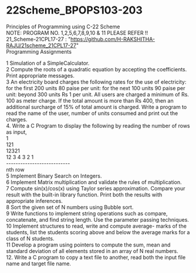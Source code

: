 # 22Scheme_BPOPS103-203
Principles of Programming using C-22 Scheme<br>
NOTE: PROGRAM NO. 1,2,5,6,7,8,9,10 & 11 PLEASE REFER !!   <br>  21_Scheme-21CPL17-27 : "https://github.com/H-RAKSHITHA-RAJU/21scheme_21CPL17-27"
<br>
Programming Assignments<br>

1 Simulation of a SimpleCalculator.<br>
2 Compute the roots of a quadratic equation by accepting the coefficients. Print appropriate messages.<br>
3 An electricity board charges the following rates for the use of electricity: for the first 200 units 80 paise per unit: for the next 100 units 90 paise per unit: beyond 300 units Rs 1 per unit. All users are charged a minimum of Rs. 100 as meter charge. If the total amount is more than Rs 400, then an additional surcharge of 15% of total amount is charged. Write a program to read the name of the user, number of units consumed and print out the charges.<br>
4. Write a C Program to display the following by reading the number of rows as input,<br> 1<br>
121 <br>12321<br>
12 3 4 3 2 1 <br>---------------------------<br>
nth row<br>
5 Implement Binary Search on Integers.<br>
6 Implement Matrix multiplication and validate the rules of multiplication.<br>
7 Compute sin(x)/cos(x) using Taylor series approximation. Compare your result with the built-in library function. Print both the results with appropriate inferences.<br>
8 Sort the given set of N numbers using Bubble sort.<br>
9 Write functions to implement string operations such as compare, concatenate, and find string length. Use the parameter passing techniques.<br>
10 Implement structures to read, write and compute average- marks of the students, list the students scoring above and below the average marks for a class of N students.<br>
11 Develop a program using pointers to compute the sum, mean and standard deviation of all elements stored in an array of N real numbers.<br>
12. Write a C program to copy a text file to another, read both the input file name and target file name.<br>
